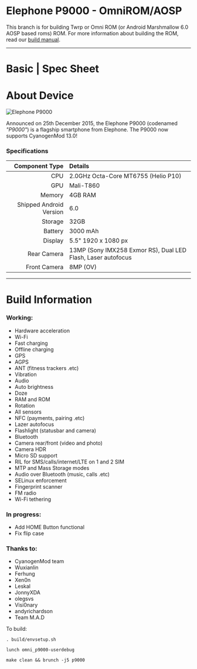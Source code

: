 Elephone P9000 - OmniROM/AOSP
==============

This branch is for building Twrp or Omni ROM (or Android Marshmallow 6.0 AOSP based roms) ROM. For more information about building the ROM, read our [build manual](manual).

---

Basic   | Spec Sheet
=======
# About Device

![Elephone P9000](http://g03.a.alicdn.com/kf/HTB1.TsuKVXXXXanXXXXq6xXFXXX6/Official-Direct-Elephone-P9000-Helio-P10-MTK6755-2-0GHz-Octa-Core-4GB-RAM-32GB-ROM-5.jpg "Elephone P9000 in black")

Announced on 25th December 2015, the Elephone P9000 (codenamed _"P9000"_) is a flagship smartphone from Elephone. The P9000 now supports CyanogenMod 13.0!

### Specifications

Component Type | Details
-------:|:-------------------------
CPU     | 2.0GHz Octa-Core MT6755 (Helio P10)
GPU     | Mali-T860
Memory  | 4GB RAM
Shipped Android Version | 6.0
Storage | 32GB
Battery | 3000 mAh
Display | 5.5" 1920 x 1080 px
Rear Camera | 13MP (Sony IMX258 Exmor RS), Dual LED Flash, Laser autofocus
Front Camera | 8MP (OV)

---

# Build Information

### Working:
 * Hardware acceleration
 * Wi-Fi
 * Fast charging
 * Offline charging
 * GPS
 * AGPS
 * ANT (fitness trackers .etc)
 * Vibration
 * Audio
 * Auto brightness
 * Doze
 * RAM and ROM
 * Rotation
 * All sensors
 * NFC (payments, pairing .etc)
 * Lazer autofocus
 * Flashlight (statusbar and camera)
 * Bluetooth
 * Camera rear/front (video and photo)
 * Camera HDR
 * Micro SD support
 * RIL for SMS/calls/internet/LTE on 1 and 2 SIM
 * MTP and Mass Storage modes
 * Audio over Bluetooth (music, calls .etc)
 * SELinux enforcement
 * Fingerprint scanner
 * FM radio
 * Wi-Fi tethering

### In progress:
 * Add HOME Button functional
 * Fix flip case

### Thanks to:
 * CyanogenMod team
 * Wuxianlin
 * Ferhung
 * Xen0n
 * Leskal
 * JonnyXDA
 * olegsvs
 * Visi0nary
 * andyrichardson
 * Team M.A.D

To build: 
```
. build/envsetup.sh

lunch omni_p9000-userdebug

make clean && brunch -j5 p9000
```
